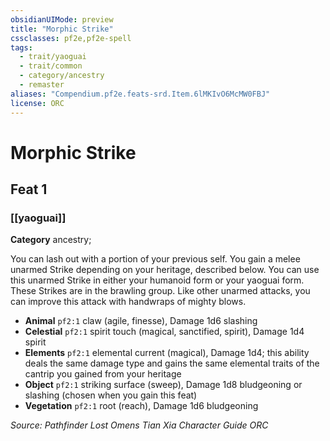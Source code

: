 ```yaml
---
obsidianUIMode: preview
title: "Morphic Strike"
cssclasses: pf2e,pf2e-spell
tags:
  - trait/yaoguai
  - trait/common
  - category/ancestry
  - remaster
aliases: "Compendium.pf2e.feats-srd.Item.6lMKIvO6McMW0FBJ"
license: ORC
---
```

# Morphic Strike
## Feat 1
### [[yaoguai]]

**Category** ancestry; 




You can lash out with a portion of your previous self. You gain a melee unarmed Strike depending on your heritage, described below. You can use this unarmed Strike in either your humanoid form or your yaoguai form. These Strikes are in the brawling group. Like other unarmed attacks, you can improve this attack with handwraps of mighty blows.

*   **Animal** `pf2:1` claw (agile, finesse), Damage 1d6 slashing
*   **Celestial** `pf2:1` spirit touch (magical, sanctified, spirit), Damage 1d4 spirit
*   **Elements** `pf2:1` elemental current (magical), Damage 1d4; this ability deals the same damage type and gains the same elemental traits of the cantrip you gained from your heritage
*   **Object** `pf2:1` striking surface (sweep), Damage 1d8 bludgeoning or slashing (chosen when you gain this feat)
*   **Vegetation** `pf2:1` root (reach), Damage 1d6 bludgeoning

*Source: Pathfinder Lost Omens Tian Xia Character Guide*
*ORC*